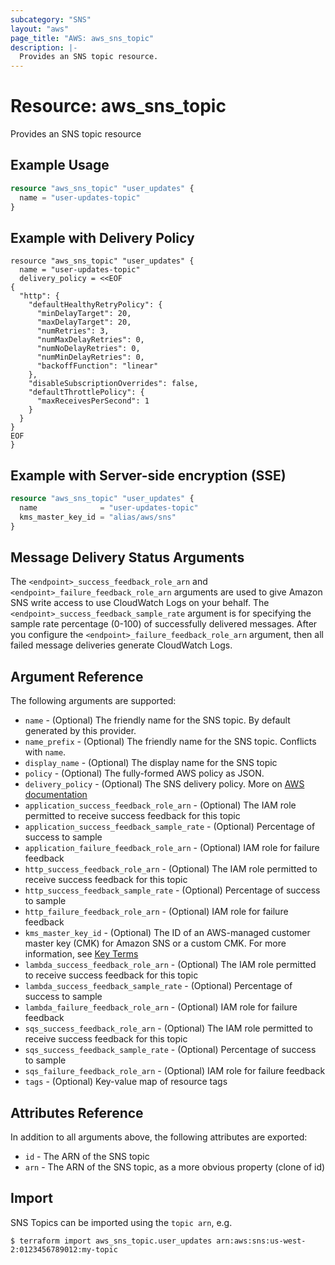 ```yaml
---
subcategory: "SNS"
layout: "aws"
page_title: "AWS: aws_sns_topic"
description: |-
  Provides an SNS topic resource.
---
```


# Resource: aws_sns_topic

Provides an SNS topic resource

## Example Usage

```terraform
resource "aws_sns_topic" "user_updates" {
  name = "user-updates-topic"
}
```

## Example with Delivery Policy

``` hcl
resource "aws_sns_topic" "user_updates" {
  name = "user-updates-topic"
  delivery_policy = <<EOF
{
  "http": {
    "defaultHealthyRetryPolicy": {
      "minDelayTarget": 20,
      "maxDelayTarget": 20,
      "numRetries": 3,
      "numMaxDelayRetries": 0,
      "numNoDelayRetries": 0,
      "numMinDelayRetries": 0,
      "backoffFunction": "linear"
    },
    "disableSubscriptionOverrides": false,
    "defaultThrottlePolicy": {
      "maxReceivesPerSecond": 1
    }
  }
}
EOF
}
```

## Example with Server-side encryption (SSE)

```terraform
resource "aws_sns_topic" "user_updates" {
  name              = "user-updates-topic"
  kms_master_key_id = "alias/aws/sns"
}
```

## Message Delivery Status Arguments

The `<endpoint>_success_feedback_role_arn` and `<endpoint>_failure_feedback_role_arn` arguments are used to give Amazon SNS write access to use CloudWatch Logs on your behalf. The `<endpoint>_success_feedback_sample_rate` argument is for specifying the sample rate percentage (0-100) of successfully delivered messages. After you configure the  `<endpoint>_failure_feedback_role_arn` argument, then all failed message deliveries generate CloudWatch Logs.

## Argument Reference

The following arguments are supported:

* `name` - (Optional) The friendly name for the SNS topic. By default generated by this provider.
* `name_prefix` - (Optional) The friendly name for the SNS topic. Conflicts with `name`.
* `display_name` - (Optional) The display name for the SNS topic
* `policy` - (Optional) The fully-formed AWS policy as JSON.
* `delivery_policy` - (Optional) The SNS delivery policy. More on [AWS documentation](https://docs.aws.amazon.com/sns/latest/dg/DeliveryPolicies.html)
* `application_success_feedback_role_arn` - (Optional) The IAM role permitted to receive success feedback for this topic
* `application_success_feedback_sample_rate` - (Optional) Percentage of success to sample
* `application_failure_feedback_role_arn` - (Optional) IAM role for failure feedback
* `http_success_feedback_role_arn` - (Optional) The IAM role permitted to receive success feedback for this topic
* `http_success_feedback_sample_rate` - (Optional) Percentage of success to sample
* `http_failure_feedback_role_arn` - (Optional) IAM role for failure feedback
* `kms_master_key_id` - (Optional) The ID of an AWS-managed customer master key (CMK) for Amazon SNS or a custom CMK. For more information, see [Key Terms](https://docs.aws.amazon.com/sns/latest/dg/sns-server-side-encryption.html#sse-key-terms)
* `lambda_success_feedback_role_arn` - (Optional) The IAM role permitted to receive success feedback for this topic
* `lambda_success_feedback_sample_rate` - (Optional) Percentage of success to sample
* `lambda_failure_feedback_role_arn` - (Optional) IAM role for failure feedback
* `sqs_success_feedback_role_arn` - (Optional) The IAM role permitted to receive success feedback for this topic
* `sqs_success_feedback_sample_rate` - (Optional) Percentage of success to sample
* `sqs_failure_feedback_role_arn` - (Optional) IAM role for failure feedback
* `tags` - (Optional) Key-value map of resource tags

## Attributes Reference

In addition to all arguments above, the following attributes are exported:

* `id` - The ARN of the SNS topic
* `arn` - The ARN of the SNS topic, as a more obvious property (clone of id)

## Import

SNS Topics can be imported using the `topic arn`, e.g.

```
$ terraform import aws_sns_topic.user_updates arn:aws:sns:us-west-2:0123456789012:my-topic
```
